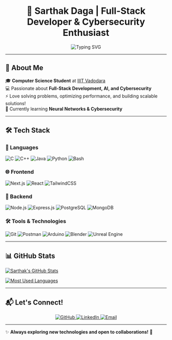 <h1 align="center"> 🚀 Sarthak Daga | Full-Stack Developer & Cybersecurity Enthusiast </h1>
<p align="center">
  <img src="https://readme-typing-svg.herokuapp.com?font=Fira+Code&pause=1000&color=F7A41D&center=true&vCenter=true&width=650&lines=Hello+World!+I'm+Sarthak+Daga;Cybersecurity+Enthusiast;Passionate+about+AI%2C+ML%2C+and+Cybersecurity" alt="Typing SVG" />
</p>



---

## 🌟 About Me  
🎓 **Computer Science Student** at [IIIT Vadodara](https://www.iiitvadodara.ac.in/)  
💻 Passionate about **Full-Stack Development, AI, and Cybersecurity**  
⚡ Love solving problems, optimizing performance, and building scalable solutions!  
🎯 Currently learning **Neural Networks & Cybersecurity**  

--- 

## 🛠️ Tech Stack

### 🚀 Languages  
![C](https://img.shields.io/badge/C-00599C?style=for-the-badge&logo=c&logoColor=white) ![C++](https://img.shields.io/badge/C++-00599C?style=for-the-badge&logo=cplusplus&logoColor=white) ![Java](https://img.shields.io/badge/Java-007396?style=for-the-badge&logo=java&logoColor=white) ![Python](https://img.shields.io/badge/Python-3776AB?style=for-the-badge&logo=python&logoColor=white) ![Bash](https://img.shields.io/badge/Bash-121011?style=for-the-badge&logo=gnu-bash&logoColor=white)

### 🌐 Frontend  
![Next.js](https://img.shields.io/badge/Next.js-000000?style=for-the-badge&logo=next.js&logoColor=white) ![React](https://img.shields.io/badge/React-61DAFB?style=for-the-badge&logo=react&logoColor=black) ![TailwindCSS](https://img.shields.io/badge/Tailwind_CSS-38B2AC?style=for-the-badge&logo=tailwind-css&logoColor=white)

### 🔧 Backend  
![Node.js](https://img.shields.io/badge/Node.js-339933?style=for-the-badge&logo=nodedotjs&logoColor=white) ![Express.js](https://img.shields.io/badge/Express.js-000000?style=for-the-badge&logo=express&logoColor=white) ![PostgreSQL](https://img.shields.io/badge/PostgreSQL-316192?style=for-the-badge&logo=postgresql&logoColor=white) ![MongoDB](https://img.shields.io/badge/MongoDB-47A248?style=for-the-badge&logo=mongodb&logoColor=white)

### 🛠️ Tools & Technologies  
![Git](https://img.shields.io/badge/Git-F05032?style=for-the-badge&logo=git&logoColor=white) ![Postman](https://img.shields.io/badge/Postman-FF6C37?style=for-the-badge&logo=postman&logoColor=white) ![Arduino](https://img.shields.io/badge/Arduino-00979D?style=for-the-badge&logo=arduino&logoColor=white) ![Blender](https://img.shields.io/badge/Blender-F5792A?style=for-the-badge&logo=blender&logoColor=white) ![Unreal Engine](https://img.shields.io/badge/Unreal-313131?style=for-the-badge&logo=unrealengine&logoColor=white)


---

## 📊 GitHub Stats

[![Sarthak's GitHub Stats](https://github-readme-stats.vercel.app/api?username=Sarthak-Daga&show_icons=true&theme=dark)](https://github.com/Sarthak-Daga)

<!-- [![GitHub Streak](https://streak-stats.demolab.com/?user=Sarthak-Daga&theme=dark&hide_border=true)](https://git.io/streak-stats)-->

[![Most Used Languages](https://github-readme-stats.vercel.app/api/top-langs/?username=Sarthak-Daga&layout=compact&theme=dark)](https://github.com/Sarthak-Daga)
 

---

## 📬 Let's Connect!  
<p align="center">
  <a href="https://github.com/Sarthak-Daga">
    <img src="https://img.shields.io/badge/GitHub-181717?style=for-the-badge&logo=github&logoColor=white" alt="GitHub">
  </a>
  <a href="https://www.linkedin.com/in/sarthak-daga-012379291/">
    <img src="https://img.shields.io/badge/LinkedIn-0077B5?style=for-the-badge&logo=linkedin&logoColor=white" alt="LinkedIn">
  </a>
  <a href="mailto:sarthakdaga21@gmail.com">
    <img src="https://img.shields.io/badge/Email-D14836?style=for-the-badge&logo=gmail&logoColor=white" alt="Email">
  </a>
</p>  

---

✨ **Always exploring new technologies and open to collaborations!** 🚀  
